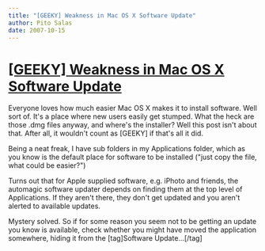 ```yaml
---
title: "[GEEKY] Weakness in Mac OS X Software Update"
author: Pito Salas
date: 2007-10-15
---
```

# [[GEEKY] Weakness in Mac OS X Software Update](None)




Everyone loves how much easier Mac OS X makes it to install software. Well
sort of. It's a place where new users easily get stumped. What the heck are
those .dmg files anyway, and where's the installer? Well this post isn't about
that. After all, it wouldn't count as [GEEKY] if that's all it did.

Being a neat freak, I have sub folders in my Applications folder, which as you
know is the default place for software to be installed ("just copy the file,
what could be easier?")

Turns out that for Apple supplied software, e.g. iPhoto and friends, the
automagic software updater depends on finding them at the top level of
Applications. If they aren't there, they don't get updated and you aren't
alerted to available updates.

Mystery solved. So if for some reason you seem not to be getting an update you
know is available, check whether you might have moved the application
somewhere, hiding it from the [tag]Software Update…[/tag]


